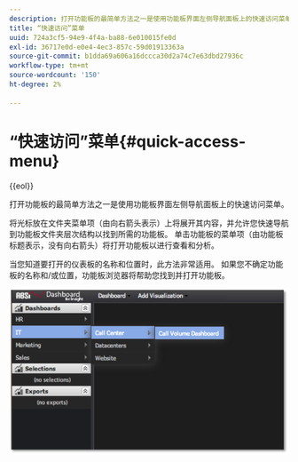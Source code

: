```yaml
---
description: 打开功能板的最简单方法之一是使用功能板界面左侧导航面板上的快速访问菜单。
title: “快速访问”菜单
uuid: 724a3cf5-94e9-4f4a-ba88-6e010015fe0d
exl-id: 36717e0d-e0e4-4ec3-857c-59d01913363a
source-git-commit: b1dda69a606a16dccca30d2a74c7e63dbd27936c
workflow-type: tm+mt
source-wordcount: '150'
ht-degree: 2%

---
```


# “快速访问”菜单{#quick-access-menu}

{{eol}}

打开功能板的最简单方法之一是使用功能板界面左侧导航面板上的快速访问菜单。

将光标放在文件夹菜单项（由向右箭头表示）上将展开其内容，并允许您快速导航到功能板文件夹层次结构以找到所需的功能板。 单击功能板的菜单项（由功能板标题表示，没有向右箭头）将打开功能板以进行查看和分析。

当您知道要打开的仪表板的名称和位置时，此方法非常适用。 如果您不确定功能板的名称和/或位置，功能板浏览器将帮助您找到并打开功能板。

![](assets/quick_access_menu.png)
